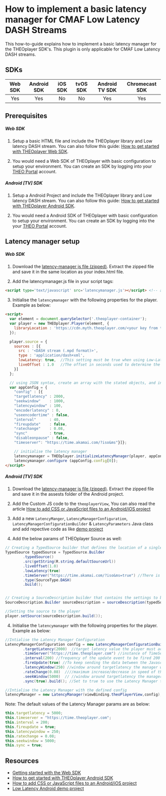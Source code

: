 # How to implement a basic latency manager for CMAF Low Latency DASH Streams

This how-to-guide explains how to implement a basic latency manager for the THEOplayer SDK's. This plugin is only applicable for CMAF Low Latency DASH streams. 

## SDKs

| Web SDK | Android SDK | iOS SDK | tvOS SDK| Android TV SDK | Chromecast SDK |
| :-----: | :---------: | :-----: | :--: | :------------: | :------------: |
|   Yes   |      Yes     |    No   |  No  |        Yes      |        Yes      |

## Prerequisites

##### Web SDK

1. Setup a basic HTML file and include the THEOplayer library and Low latency DASH stream. You can also follow this guide: [How to get started with THEOplayer Web SDK](../../getting-started/01-sdks/01-web/00-getting-started.md).

2. You would need a Web SDK of THEOplayer with basic configuration to setup your environment. You can create an SDK by logging into your [THEO Portal](https://portal.theoplayer.com/login) account.

##### Android [TV] SDK

1. Setup a Android Project and include the THEOplayer library and Low latency DASH stream. You can also follow this guide: [How to get started with THEOplayer Android SDK](../../getting-started/01-sdks/02-android/00-getting-started.md).

2. You would need a Android SDK of THEOplayer with basic configuration to setup your environment. You can create an SDK by logging into the your [THEO Portal](https://portal.theoplayer.com/login) account.

## Latency manager setup

##### Web SDK

1. Download the [latency-manager js file (zipped)](https://cdn.theoplayer.com/LatencyManager.zip). Extract the zipped file and save it in the same location as your index.html file.

2. Add the latencymanager.js file in your script tags:

```html
<script type='text/javascript' src='latencymanager.js'></script> <!-- adds the Latency manager JS file -->
```

3. Initialise the `latencymanager` with the following properties for the player. Example as below: 

```html
<script>
  var element = document.querySelector('.theoplayer-container'); 
  var player = new THEOplayer.Player(element, { 
    libraryLocation : 'https://cdn.myth.theoplayer.com/<your key from the THEO portal>/'
  });

  player.source = {
    sources : [{
      src : '<DASH stream (.mpd format)>',
      type : 'application/dash+xml',
      lowLatency: true,  //This setting must be true when using Low-Latency CMAF with ABR.
      liveOffset : 1.0   //The offset in seconds used to determine the live point. This live point is the end of the manifest minus the provided offset.
    }]
  };

  // using JSON syntax, create an array with the stated objects, and initialise the appConfig variable
  var appConfig = {
    "config" : [{
    "targetlatency" : 2000,
    "seekwindow"    : 1000,
    "latencywindow" : 100,
    "encoderlatency" : 0,
    "useencodertime" : false,
    "interval"      : 40,
    "fireupdate"    : false,
    "ratechange"    : 0.08,
    "sync"          : true,
    "disableonpause" : false,
    "timeserver": "https://time.akamai.com/?iso&ms"}]};

    // initialise the latency manager
    latencymanager = THEOplayer.initializeLatencyManager(player, appConfig);
    latencymanager.configure (appConfig.config[0]);
</script>
```

##### Android [TV] SDK

1. Download the [latency-manager js file (zipped)](https://cdn.theoplayer.com/LatencyManager.zip). Extract the zipped file and save it in the assests folder of the Android project. 

2. Add the Custom JS code to the `theoplayerView`, You can also read the article [How to add CSS or JavaScript files to an Android/iOS project](https://docs.portal.theoplayer.com/faq/01-how-to-add-css-or-javascript-files-to-android-ios.md)

3. Add a new `LatencyManger`, `LatencyManagerConfiguration`, `LatencyManagerConfigurationBuilder` & `LatencyParameters` Java class and add repective code as like [demo project](https://github.com/THEOplayer/android-sdk-low-latency-project)

4. Add the below params of THEOplayer Source as well:

```java
// Creating a TypedSource builder that defines the location of a single stream source
TypedSource typedSource = TypedSource.Builder
        .typedSource()
        .src(getString(R.string.defaultSourceUrl))
        .liveOffset(1.0)
        .lowLatency(true)
        .timeServer("https://time.akamai.com/?iso&ms=true") //There is a Timeserver Offered by THEOplayer also https://time.theoplayer.com
        .type(SourceType.DASH)
        .build();


// Creating a SourceDescription builder that contains the settings to be applied as a new THEOplayer source.
SourceDescription.Builder sourceDescription = sourceDescription(typedSource);

//Setting the source to the player
player.setSource(sourceDescription.build());
```

4. Initialise the `latencymanager` with the following properties for the player. Example as below: 

```java
//Intialise the Latency Manager Configuration
LatencyManagerConfiguration config = new LatencyManagerConfigurationBuilder()
        .targetLatency(2000)  //target latency value the player must acheive
        .timeServer("https://time.theoplayer.com") //instance of TimeServer must support timeserver.getServerTime() : Date()
        .interval(200) //frequency of the update event to be fired 200 is in ms
        .fireUpdate(true) //To keep sending the data between the Javascript and Java
        .latencyWindow(250) //window around targetlatency the manager will consider in sync
        .rateChange(0.08)  ////maximum increase/decrease in speed of the player
        .seekWindow(5000)  // //window around targetlatency the manager considers to fire seek command rather than change playbackrate
        .sync(true).build(); //Set to true to use the Latency Manager to sync with the configs 

//Intialise the Latency Manager with the defined config
latencyManager = new LatencyManager(viewBinding.theoPlayerView,config);
```

Note: The default values of the Latency Manager params are as below:

```javascript
this.targetlatency = 5000;
this.timeserver = "https://time.theoplayer.com";
this.interval = 200;
this.fireupdate = true;
this.latencywindow = 250;
this.ratechange = 0.08;
this.seekwindow = 5000;
this.sync = true;            
```

## Resources
- [Getting started with the Web SDK](https://docs.portal.theoplayer.com/getting-started/01-sdks/01-web/00-getting-started.md)
- [How to get started with THEOplayer Android SDK](https://docs.portal.theoplayer.com/getting-started/01-sdks/02-android/00-getting-started.md)
- [How to add CSS or JavaScript files to an Android/iOS project](https://docs.portal.theoplayer.com/faq/01-how-to-add-css-or-javascript-files-to-android-ios.md)
- [Low Latency Android demo project](https://github.com/THEOplayer/android-sdk-low-latency-project)